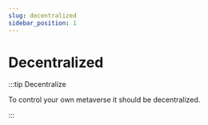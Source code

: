 ```yaml
---
slug: decentralized
sidebar_position: 1
---
```


# Decentralized

:::tip Decentralize

To control your own metaverse it should be decentralized.

:::

